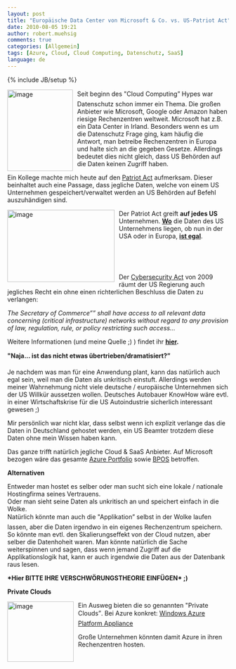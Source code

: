 ```yaml
---
layout: post
title: "Europäische Data Center von Microsoft & Co. vs. US-Patriot Act"
date: 2010-08-05 19:21
author: robert.muehsig
comments: true
categories: [Allgemein]
tags: [Azure, Cloud, Cloud Computing, Datenschutz, SaaS]
language: de
---
```

{% include JB/setup %}
<p><a href="{{BASE_PATH}}/assets/wp-images-de/image1029.png"><img style="border-bottom: 0px; border-left: 0px; margin: 0px 10px 0px 0px; display: inline; border-top: 0px; border-right: 0px" title="image" border="0" alt="image" align="left" src="{{BASE_PATH}}/assets/wp-images-de/image_thumb213.png" width="149" height="185" /></a> </p>  <p>Seit beginn des "Cloud Computing” Hypes war Datenschutz schon immer ein Thema. Die großen Anbieter wie Microsoft, Google oder Amazon haben riesige Rechenzentren weltweit. Microsoft hat z.B. ein Data Center in Irland. Besonders wenn es um die Datenschutz Frage ging, kam häufig die Antwort, man betreibe Rechenzentren in Europa und halte sich an die gegeben Gesetze. Allerdings bedeutet dies nicht gleich, dass US Behörden auf die Daten keinen Zugriff haben. </p>  <p>Ein Kollege machte mich heute auf den <a href="http://de.wikipedia.org/wiki/USA_PATRIOT_Act">Patriot Act</a> aufmerksam. Dieser beinhaltet auch eine Passage, dass jegliche Daten, welche von einem US Unternehmen gespeichert/verwaltet werden an US Behörden auf Befehl auszuhändigen sind.</p>  <p><a href="{{BASE_PATH}}/assets/wp-images-de/image1030.png"><img style="border-bottom: 0px; border-left: 0px; margin: 0px 10px 0px 0px; display: inline; border-top: 0px; border-right: 0px" title="image" border="0" alt="image" align="left" src="{{BASE_PATH}}/assets/wp-images-de/image_thumb214.png" width="244" height="164" /></a> Der Patriot Act greift <strong>auf jedes US</strong> Unternehmen. <strong><u>Wo</u></strong> die Daten des US Unternehmens liegen, ob nun in der USA oder in Europa, <strong><u>ist egal</u></strong>.</p>  <p>&#160;</p>  <p>&#160;</p>  <p>Der <a href="http://www.eff.org/deeplinks/2009/04/cybersecurity-act">Cybersecurity Act</a> von 2009 räumt der US Regierung auch jegliches Recht ein ohne einen richterlichen Beschluss die Daten zu verlangen:</p>  <p><em>The Secretary of Commerce”” shall have access to all relevant data concerning (critical infrastructure) networks without regard to any provision of law, regulation, rule, or policy restricting such access...</em></p>  <p>Weitere Informationen (und meine Quelle ;) ) findet ihr <a href="http://www.aidanfinn.com/?p=10380"><strong>hier</strong></a><strong>.</strong></p>  <p><strong>"Naja... ist das nicht etwas übertrieben/dramatisiert?”</strong></p>  <p>Je nachdem was man für eine Anwendung plant, kann das natürlich auch egal sein, weil man die Daten als unkritisch einstuft. Allerdings werden meiner Wahrnehmung nicht viele deutsche / europäische Unternehmen sich der US Willkür aussetzen wollen. Deutsches Autobauer KnowHow wäre evtl. in einer Wirtschaftskrise für die US Autoindustrie sicherlich interessant gewesen ;) </p>  <p>Mir persönlich war nicht klar, dass selbst wenn ich explizit verlange das die Daten in Deutschland gehostet werden, ein US Beamter trotzdem diese Daten ohne mein Wissen haben kann.</p>  <p>Das ganze trifft natürlich jegliche Cloud &amp; SaaS Anbieter. Auf Microsoft bezogen wäre das gesamte <a href="http://www.microsoft.com/windowsazure/">Azure Portfolio</a> sowie <a href="http://www.microsoft.com/online/business-productivity.aspx">BPOS</a> betroffen.</p>  <p><strong>Alternativen</strong></p>  <p>Entweder man hostet es selber oder man sucht sich eine lokale / nationale Hostingfirma seines Vertrauens.   <br />Oder man sieht seine Daten als unkritisch an und speichert einfach in die Wolke.     <br />Natürlich könnte man auch die "Applikation” selbst in der Wolke laufen lassen, aber die Daten irgendwo in ein eigenes Rechenzentrum speichern. So könnte man evtl. den Skalierungseffekt von der Cloud nutzen, aber selber die Datenhoheit waren. Man könnte natürlich die Sache weiterspinnen und sagen, dass wenn jemand Zugriff auf die Applikationslogik hat, kann er auch irgendwie die Daten aus der Datenbank raus lesen.</p>  <p><strong>*Hier BITTE IHRE VERSCHWÖRUNGSTHEORIE EINFÜGEN* ;)</strong></p>  <p><strong>Private Clouds</strong></p>  <p><a href="{{BASE_PATH}}/assets/wp-images-de/image1031.png"><img style="border-bottom: 0px; border-left: 0px; margin: 0px 10px 0px 0px; display: inline; border-top: 0px; border-right: 0px" title="image" border="0" alt="image" align="left" src="{{BASE_PATH}}/assets/wp-images-de/image_thumb215.png" width="151" height="137" /></a>Ein Ausweg bieten die so genannten "Private Clouds”. Bei Azure konkret: <a href="http://blogs.msdn.com/b/windowsazure/archive/2010/07/12/just-announced-at-wpc-the-windows-azure-platform-appliance.aspx">Windows Azure Platform Appliance</a></p>  <p>Große Unternehmen könnten damit Azure in ihren Rechenzentren hosten. </p>

